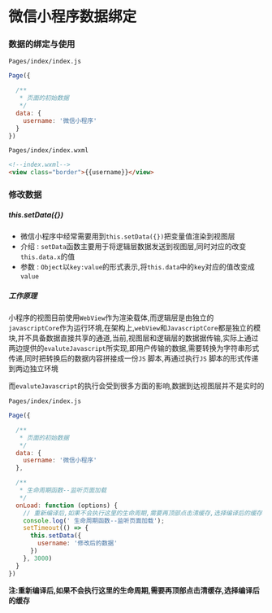 # 微信小程序数据绑定

### 数据的绑定与使用

`Pages/index/index.js`

```js
Page({

  /**
   * 页面的初始数据
   */
  data: {
    username: '微信小程序'
  }
})
```

`Pages/index/index.wxml`

```html
<!--index.wxml-->
<view class="border">{{username}}</view>
```



### 修改数据

##### this.setData({})

- 微信小程序中经常需要用到`this.setData({})`把变量值渲染到视图层
- 介绍 : `setData`函数主要用于将逻辑层数据发送到视图层,同时对应的改变`this.data.x`的值
- 参数 : `Object`以`key:value`的形式表示,将`this.data`中的`key`对应的值改变成`value`



##### 工作原理

小程序的视图目前使用`WebView`作为渲染载体,而逻辑层是由独立的`javascriptCore`作为运行环境,在架构上,`webView`和`JavascriptCore`都是独立的模块,并不具备数据直接共享的通道,当前,视图层和逻辑层的数据据传输,实际上通过两边提供的`evaluteJavascript`所实现,即用户传输的数据,需要转换为字符串形式传递,同时把转换后的数据内容拼接成一份`JS` 脚本,再通过执行`JS` 脚本的形式传递到两边独立环境

而`evaluteJavascript`的执行会受到很多方面的影响,数据到达视图层并不是实时的

`Pages/index/index.js`

```js
Page({

  /**
   * 页面的初始数据
   */
  data: {
    username: '微信小程序'
  },

  /**
   * 生命周期函数--监听页面加载
   */
  onLoad: function (options) {
    // 重新编译后,如果不会执行这里的生命周期,需要再顶部点击清缓存,选择编译后的缓存
    console.log(' 生命周期函数--监听页面加载');
    setTimeout(() => {
      this.setData({
        username: '修改后的数据'
      })
    }, 3000)
  }
})
```

**注:重新编译后,如果不会执行这里的生命周期,需要再顶部点击清缓存,选择编译后的缓存**

